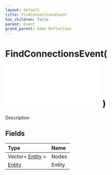 ```yaml
---
layout: default
title: FindConnectionsEvent
has_children: false
parent: Event
grand_parent: Game Reflection
---
```

# FindConnectionsEvent( ![ EntityEventBase ](/game-reflection/events/entity_event_base.md) )
Description 

## Fields
| Type | Name |
|:-------------|:--------------|
| Vector< [Entity](/game-reflection/classes/entity.md) > | Nodes |
| [Entity](/game-reflection/classes/entity.md) | Entity |
